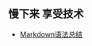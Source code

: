 ## 慢下来 享受技术

- [Markdown语法总结](https://github.com/Qing-ForLinux/Qing-ForLinux.github.io-master/blob/master/Blog1.md)

